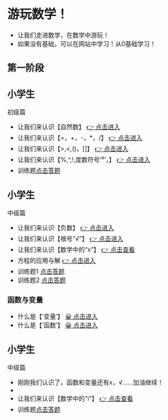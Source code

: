 # 游玩数学！
- 让我们走进数学，在数学中游玩！
- 如果没有基础，可以在网站中学习！从0基础学习！
## 第一阶段
## 小学生
初级篇
- 让我们来认识【自然数】 [ 👉 点击进入]()
- 让我们来认识【=，+，-，*，/】 [ 👉 点击进入]()
- 让我们来认识【>,<,()，[]】 [ 👉 点击进入]()
- 让我们来认识【%,^,!,度数符号‘⁰’，】 [ 👉 点击进入]()
- 训练题[点击答题]()
## 小学生
中级篇
- 让我们来认识【负数】 [ 👉 点击进入]()
- 让我们来认识【根号“√”】 [ 👉 点击进入]()
- 让我们来认识【数学中的“x”】 [ 👉 点击查看]()
- 方程的应用与解  [ 👉 点击进入]()
- 训练题1 [点击答题]()
- 训练题2 [点击答题]()
### 函数与变量
- 什么是【‘变量’】 [ 😀 点击进入]()
- 什么是【‘函数’】 [ 😀 点击进入]()
## 小学生
中级篇
- 刚刚我们认识了，函数和变量还有x，√......加油继续！
- 
- 让我们来认识【数学中的“i”】 [ 👉 点击查看]()
- 训练题[点击答题]()
